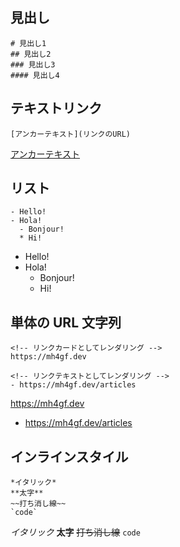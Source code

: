 ## 見出し

```
# 見出し1
## 見出し2
### 見出し3
#### 見出し4
```

## テキストリンク

```
[アンカーテキスト](リンクのURL)
```

[アンカーテキスト](リンクのURL)

## リスト

```
- Hello!
- Hola!
  - Bonjour!
  * Hi!
```

- Hello!
- Hola!
  - Bonjour!
  * Hi!

## 単体の URL 文字列

```
<!-- リンクカードとしてレンダリング -->
https://mh4gf.dev

<!-- リンクテキストとしてレンダリング -->
- https://mh4gf.dev/articles
```

https://mh4gf.dev

- https://mh4gf.dev/articles

## インラインスタイル

```
*イタリック*
**太字**
~~打ち消し線~~
`code`
```

_イタリック_
**太字**
~~打ち消し線~~
`code`
